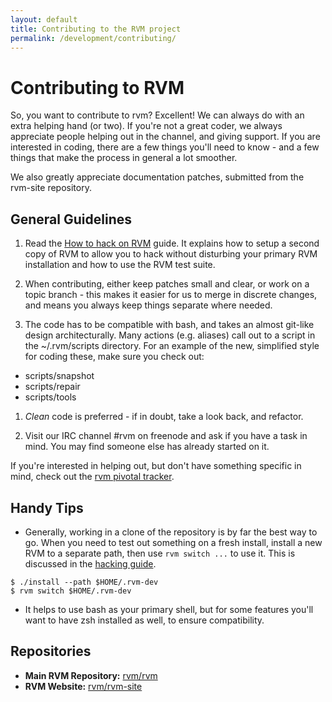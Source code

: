 ```yaml
---
layout: default
title: Contributing to the RVM project
permalink: /development/contributing/
---
```


# Contributing to RVM

So, you want to contribute to rvm? Excellent! We can always do with an extra
helping hand (or two). If you're not a great coder, we always appreciate people
helping out in the channel, and giving support. If you are interested in coding,
there are a few things you'll need to know - and a few things that make the
process in general a lot smoother.

We also greatly appreciate documentation patches, submitted from the rvm-site
repository.

## General Guidelines

1. Read the
[How to hack on RVM](https://github.com/rvm/rvm/blob/master/HACKING.md) guide.
It explains how to setup a second copy of RVM to allow you to hack without
disturbing your primary RVM installation and how to use the RVM test suite.

1. When contributing, either keep patches small and clear, or work on a topic
branch - this makes it easier for us to merge in discrete changes, and means
you always keep things separate where needed.

1. The code has to be compatible with bash, and takes an almost git-like design
architecturally.  Many actions (e.g. aliases) call out to a script in the
~/.rvm/scripts directory. For an example of the new, simplified style for coding
these, make sure you check out:
  * scripts/snapshot
  * scripts/repair
  * scripts/tools

1. *Clean* code is preferred - if in doubt, take a look back, and refactor.

1. Visit our IRC channel #rvm on freenode and ask if you have a task in mind.
You may find someone else has already started on it.

If you're interested in helping out, but don't have something specific in mind,
check out the
[rvm pivotal tracker](https://www.pivotaltracker.com/projects/26822").

## Handy Tips

* Generally, working in a clone of the repository is by far the best way to go.
When you need to test out something on a fresh install, install a new RVM to a
separate path, then use `rvm switch ...` to use it.  This is discussed in the
[hacking guide](https://github.com/rvm/rvm/blob/master/HACKING.md).

```
$ ./install --path $HOME/.rvm-dev
$ rvm switch $HOME/.rvm-dev
```

* It helps to use bash as your primary shell, but for some features you'll want
to have zsh installed as well, to ensure compatibility.

## Repositories

* **Main RVM Repository:** [rvm/rvm](http://github.com/rvm/rvm")
* **RVM Website:** [rvm/rvm-site](http://github.com/rvm/rvm-site")

